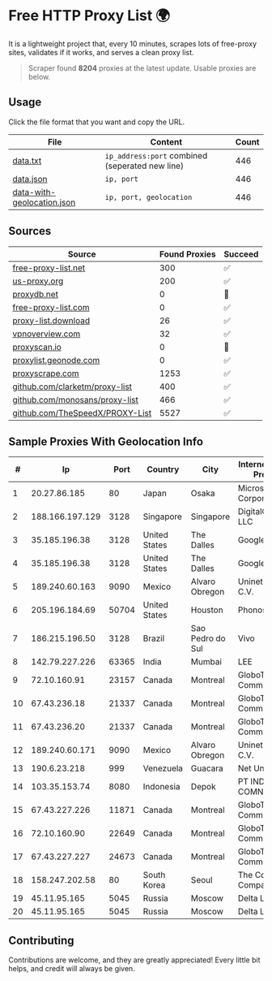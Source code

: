 
# Free HTTP Proxy List 🌍

It is a lightweight project that, every 10 minutes, scrapes lots of free-proxy sites, validates if it works, and serves a clean proxy list.


> Scraper found **8204** proxies at the latest update. Usable proxies are below.

## Usage

Click the file format that you want and copy the URL.


|File|Content|Count|
|----|-------|-----|
|[data.txt](https://raw.githubusercontent.com/themiralay/Proxy-List-World/master/data.txt)|`ip_address:port` combined (seperated new line)|446|
|[data.json](https://raw.githubusercontent.com/themiralay/Proxy-List-World/master/data.json)|`ip, port`|446|
|[data-with-geolocation.json](https://raw.githubusercontent.com/themiralay/Proxy-List-World/master/data-with-geolocation.json)|`ip, port, geolocation`|446|

## Sources

|Source|Found Proxies|Succeed|
|------|-------------|-------|
|[free-proxy-list.net](https://free-proxy-list.net)|300|✅|
|[us-proxy.org](https://www.us-proxy.org)|200|✅|
|[proxydb.net](http://proxydb.net)|0|🚫|
|[free-proxy-list.com](https://free-proxy-list.com/?page=&port=&type%5B%5D=http&type%5B%5D=https&up_time=0&search=Search)|0|✅|
|[proxy-list.download](https://www.proxy-list.download/HTTP)|26|✅|
|[vpnoverview.com](https://vpnoverview.com/privacy/anonymous-browsing/free-proxy-servers)|32|✅|
|[proxyscan.io](https://www.proxyscan.io)|0|🚫|
|[proxylist.geonode.com](https://proxylist.geonode.com/api/proxy-list?limit=300&page=1&sort_by=lastChecked&sort_type=desc&protocols=http,https)|0|✅|
|[proxyscrape.com](https://api.proxyscrape.com/v2/?request=displayproxies&protocol=http&timeout=10000&country=all&ssl=all&anonymity=all)|1253|✅|
|[github.com/clarketm/proxy-list](https://raw.githubusercontent.com/clarketm/proxy-list/master/proxy-list-raw.txt)|400|✅|
|[github.com/monosans/proxy-list](https://raw.githubusercontent.com/monosans/proxy-list/main/proxies/http.txt)|466|✅|
|[github.com/TheSpeedX/PROXY-List](https://raw.githubusercontent.com/TheSpeedX/PROXY-List/master/http.txt)|5527|✅|


## Sample Proxies With Geolocation Info

|#|Ip|Port|Country|City|Internet Service Provider|
|-|--|----|-------|----|-------------------------|
|1|20.27.86.185|80|Japan|Osaka|Microsoft Corporation|
|2|188.166.197.129|3128|Singapore|Singapore|DigitalOcean, LLC|
|3|35.185.196.38|3128|United States|The Dalles|Google LLC|
|4|35.185.196.38|3128|United States|The Dalles|Google LLC|
|5|189.240.60.163|9090|Mexico|Alvaro Obregon|Uninet S.A. de C.V.|
|6|205.196.184.69|50704|United States|Houston|Phonoscope|
|7|186.215.196.50|3128|Brazil|Sao Pedro do Sul|Vivo|
|8|142.79.227.226|63365|India|Mumbai|LEE|
|9|72.10.160.91|23157|Canada|Montreal|GloboTech Communications|
|10|67.43.236.18|21337|Canada|Montreal|GloboTech Communications|
|11|67.43.236.20|21337|Canada|Montreal|GloboTech Communications|
|12|189.240.60.171|9090|Mexico|Alvaro Obregon|Uninet S.A. de C.V.|
|13|190.6.23.218|999|Venezuela|Guacara|Net Uno|
|14|103.35.153.74|8080|Indonesia|Depok|PT INDONESIA COMNETS PLUS|
|15|67.43.227.226|11871|Canada|Montreal|GloboTech Communications|
|16|72.10.160.90|22649|Canada|Montreal|GloboTech Communications|
|17|67.43.227.227|24673|Canada|Montreal|GloboTech Communications|
|18|158.247.202.58|80|South Korea|Seoul|The Constant Company, LLC|
|19|45.11.95.165|5045|Russia|Moscow|Delta Ltd|
|20|45.11.95.165|5045|Russia|Moscow|Delta Ltd|



## Contributing

Contributions are welcome, and they are greatly appreciated! Every
little bit helps, and credit will always be given.

